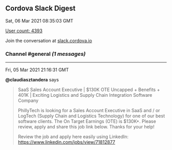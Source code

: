 ## Cordova Slack Digest
Sat, 06 Mar 2021 08:35:03 GMT

[User count: 4393](https://cordova.slack.com/)


Join the conversation at [slack.cordova.io](http://slack.cordova.io/)

### __Channel #general__ _(1 messages)_
---

Fri, 05 Mar 2021 21:16:31 GMT

__@claudiasztandera__ says 
> SaaS Sales Account Executive | $130K OTE Uncapped + Benefits + 401K |
> Exciting Logistics and Supply Chain Integration Software Company
> 
> PhillyTech is looking for a Sales Account Executive in SaaS and / or
> LogTech (Supply Chain and Logistics Technology) for one of our best
> software clients. The On Target Earnings (OTE) is $130K+. Please
> review, apply and share this job link below. Thanks for your help!
> 
> Review the job and apply here easily using LinkedIn:
> <https://www.linkedin.com/jobs/view/71812877>
> 
